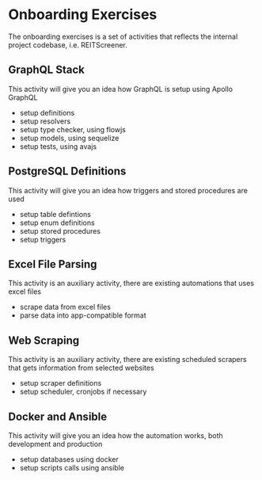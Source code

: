 # Onboarding Exercises

The onboarding exercises is a set of activities that reflects the internal project codebase, i.e. REITScreener.

## GraphQL Stack

This activity will give you an idea how GraphQL is setup using Apollo GraphQL

* setup definitions
* setup resolvers
* setup type checker, using flowjs
* setup models, using sequelize
* setup tests, using avajs

## PostgreSQL Definitions

This activity will give you an idea how triggers and stored procedures are used

* setup table defintions
* setup enum definitions
* setup stored procedures
* setup triggers

## Excel File Parsing

This activity is an auxiliary activity, there are existing automations that uses excel files

* scrape data from excel files
* parse data into app-compatible format

## Web Scraping

This activity is an auxiliary activity, there are existing scheduled scrapers that gets information from selected websites

* setup scraper definitions
* setup scheduler, cronjobs if necessary

## Docker and Ansible

This activity will give you an idea how the automation works, both development and production

* setup databases using docker
* setup scripts calls using ansible
